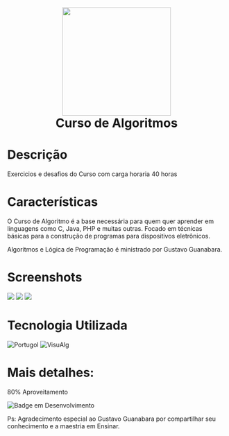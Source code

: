 <div align="center">
 <h1> <img src="https://bookface-images.s3.amazonaws.com/logos/1672b1f48d0409604487d73da090b2e16754039d.png?1608308129" width="250px"><br/>Curso de
Algoritmos</h1>
     </div>


# Descrição
Exercicios e desafios do Curso com carga horaria 40 horas

# Características
O Curso de Algoritmo é a base necessária para quem quer aprender em linguagens como C, Java, PHP e muitas outras. Focado em técnicas básicas para a construção de programas para dispositivos eletrônicos.

Algoritmos e Lógica de Programação é ministrado por Gustavo Guanabara.

# Screenshots
 <img src= "https://i.imgur.com/otSfUFp.png"> <img src="https://i.imgur.com/hpkdWe3.png"> <img src="https://i.imgur.com/Jld7LVI.png">
# Tecnologia Utilizada
 ![Portugol](https://img.shields.io/badge/portugol-Linguage-blue)
 ![VisuAlg](https://img.shields.io/badge/VisuAlg-studio-yellow)
      
# Mais detalhes:
80% Aproveitamento

![Badge em Desenvolvimento](http://img.shields.io/static/v1?label=curso&message=concluido&color=GREEN&style=for-the-badge)<br>

Ps: Agradecimento especial ao Gustavo Guanabara por compartilhar seu conhecimento e a maestria em Ensinar.      
<!-- </> with 💛 by readMD (https://readmd.itsvg.in) -->
